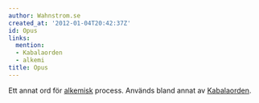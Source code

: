 ```yaml
---
author: Wahnstrom.se
created_at: '2012-01-04T20:42:37Z'
id: Opus
links:
  mention:
  - Kabalaorden
  - alkemi
title: Opus
---
```


Ett annat ord för [alkemisk] process. Används bland annat av [Kabalaorden].

  [alkemisk]: alkemi
  [Kabalaorden]: Kabalaorden